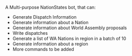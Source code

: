 A Multi-purpose NationStates bot, that can:
- Generate Dispatch Information
- Generate information about a Nation
- Generate information about World Assembly proposals
- Write dispatches
- Generate a list of WA Nations in region in a batch of 10
- Generate information about a region
- More commands to be added 


